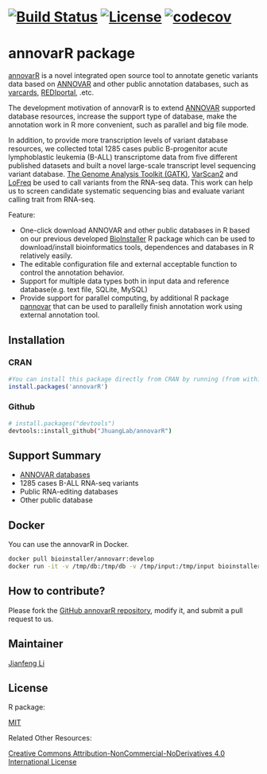 # [![Build Status](https://travis-ci.org/JhuangLab/annovarR.svg)](https://travis-ci.org/JhuangLab/annovarR) [![License](https://img.shields.io/badge/license-MIT-brightgreen.svg?style=flat)](https://en.wikipedia.org/wiki/MIT_License) [![codecov](https://codecov.io/github/JhuangLab/annovarR/branch/master/graphs/badge.svg)](https://codecov.io/github/JhuangLab/annovarR) 

annovarR package
==============
[annovarR](https://github.com/JhuangLab/annovarR) is a novel integrated open source tool to annotate genetic variants data based on [ANNOVAR](http://annovar.openbioinformatics.org/en/latest/) and other public annotation databases, such as [varcards](http://varcards.biols.ac.cn/), [REDIportal](http://srv00.recas.ba.infn.it/atlas/), .etc. 

The development motivation of annovarR is to extend [ANNOVAR](http://annovar.openbioinformatics.org/en/latest/) supported database resources, increase the support type of database, make the annotation work in R more convenient, such as parallel and big file mode.

In addition, to provide more transcription levels of variant database resources, we collected total 1285 cases public B-progenitor acute lymphoblastic leukemia (B-ALL) transcriptome data from five different published datasets and built a novel large-scale transcript level sequencing variant database. [The Genome Analysis Toolkit (GATK)](https://software.broadinstitute.org/gatk/), [VarScan2](http://massgenomics.org/varscan) and [LoFreq](http://csb5.github.io/lofreq/) be used to call variants from the RNA-seq data. This work can help us to screen candidate systematic sequencing bias and evaluate variant calling trait from RNA-seq.

Feature:

-   One-click download ANNOVAR and other public databases in R based on our previous developed [BioInstaller](https://github.com/JhuangLab/BioInstaller) R package which can be used to download/install bioinformatics tools, dependences and databases in R relatively easily.
-   The editable configuration file and external acceptable function to control the annotation behavior.
-   Support for multiple data types both in input data and reference database(e.g. text file, SQLite, MySQL)
-   Provide support for parallel computing, by additional R package [pannovar](http://github.com/JhuangLab/pannovar) that can be used to parallelly finish annotation work using external annotation tool.

## Installation

### CRAN
``` r
#You can install this package directly from CRAN by running (from within R):
install.packages('annovarR')
```

### Github
``` bash
# install.packages("devtools")
devtools::install_github("JhuangLab/annovarR")
```

## Support Summary

-   [ANNOVAR databases](http://annovar.openbioinformatics.org/en/latest/)
-   1285 cases B-ALL RNA-seq variants 
-   Public RNA-editing databases
-   Other public database

## Docker

You can use the annovarR in Docker.

```bash
docker pull bioinstaller/annovarr:develop
docker run -it -v /tmp/db:/tmp/db -v /tmp/input:/tmp/input bioinstaller/annovarr:develop R
```

## How to contribute?

Please fork the [GitHub annovarR repository](https://github.com/JhuangLab/annovarR), modify it, and submit a pull request to us. 

## Maintainer

[Jianfeng Li](https://github.com/Miachol)

## License

R package:

[MIT](https://en.wikipedia.org/wiki/MIT_License)

Related Other Resources:

[Creative Commons Attribution-NonCommercial-NoDerivatives 4.0 International License](https://creativecommons.org/licenses/by-nc-nd/4.0/)

